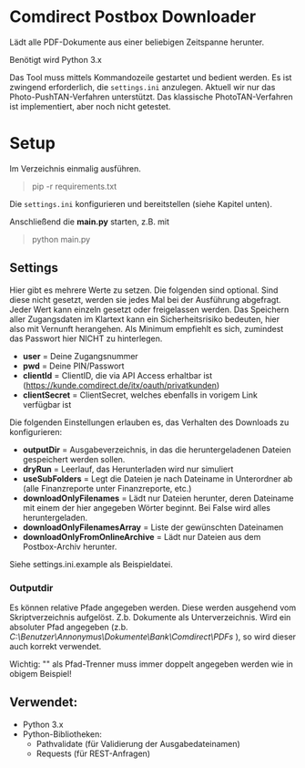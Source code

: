 # Comdirect Postbox Downloader

Lädt alle PDF-Dokumente aus einer beliebigen Zeitspanne herunter.

Benötigt wird Python 3.x

Das Tool muss mittels Kommandozeile gestartet und bedient werden. Es ist zwingend erforderlich, die `settings.ini` anzulegen.
Aktuell wir nur das Photo-PushTAN-Verfahren unterstützt. Das klassische PhotoTAN-Verfahren ist implementiert, aber noch nicht getestet.

# Setup
Im Verzeichnis einmalig ausführen.
> pip -r requirements.txt

Die `settings.ini` konfigurieren und bereitstellen (siehe Kapitel unten).

Anschließend die **main.py** starten, z.B. mit
> python main.py


## Settings
Hier gibt es mehrere Werte zu setzen. Die folgenden sind optional. Sind diese nicht gesetzt, werden sie jedes Mal bei der Ausführung abgefragt. Jeder Wert kann einzeln gesetzt oder freigelassen werden. Das Speichern aller Zugangsdaten im Klartext kann ein Sicherheitsrisiko bedeuten, hier also mit Vernunft herangehen. Als Minimum empfiehlt es sich, zumindest das Passwort hier NICHT zu hinterlegen.
- **user** = Deine Zugangsnummer
- **pwd** = Deine PIN/Passwort
- **clientId** = ClientID, die via API Access erhaltbar ist (https://kunde.comdirect.de/itx/oauth/privatkunden)
- **clientSecret** = ClientSecret, welches ebenfalls in vorigem Link verfügbar ist

Die folgenden Einstellungen erlauben es, das Verhalten des Downloads zu konfigurieren:
- **outputDir** = Ausgabeverzeichnis, in das die heruntergeladenen Dateien gespeichert werden sollen.
- **dryRun** = Leerlauf, das Herunterladen wird nur simuliert
- **useSubFolders** = Legt die Dateien je nach Dateiname in Unterordner ab (alle Finanzreporte unter Finanzreporte, etc.)
- **downloadOnlyFilenames** = Lädt nur Dateien herunter, deren Dateiname mit einem der hier angegeben Wörter beginnt. Bei False wird alles heruntergeladen.
- **downloadOnlyFilenamesArray** = Liste der gewünschten Dateinamen
- **downloadOnlyFromOnlineArchive** = Lädt nur Dateien aus dem Postbox-Archiv herunter.


Siehe settings.ini.example als Beispieldatei.

### Outputdir
Es können relative Pfade angegeben werden. Diese werden ausgehend vom Skriptverzeichnis aufgelöst. Z.b. Dokumente als Unterverzeichnis.
Wird ein absoluter Pfad angegeben (z.b. *C:\\Benutzer\\Annonymus\\Dokumente\\Bank\\Comdirect\\PDFs* ), so wird dieser auch korrekt verwendet.

Wichtig: "\" als Pfad-Trenner muss immer doppelt angegeben werden wie in obigem Beispiel!


## Verwendet:
- Python 3.x
- Python-Bibliotheken:
  - Pathvalidate (für Validierung der Ausgabedateinamen)
  - Requests (für REST-Anfragen)
